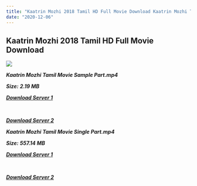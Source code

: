 ```yaml
---
title: "Kaatrin Mozhi 2018 Tamil HD Full Movie Download Kaatrin Mozhi Tamil HD Movie Download"
date: "2020-12-06"
---
```


## Kaatrin Mozhi 2018 Tamil HD Full Movie Download 

![](https://images.moviebuff.com/88ea3eec-ac50-49ca-872a-1d3ff509bd4d?w=1000)

**_Kaatrin Mozhi Tamil Movie Sample Part.mp4_**

**_Size:_**  **_2.19 MB_**

**_[Download Server 1](http://b8.wetransfer.vip/files/Tamil{525e4ed8fa01f01a9103e1e2d0de788082fff3ddd3718eaf08f87fc8fd9b0ee6}20Movies/Tamil{525e4ed8fa01f01a9103e1e2d0de788082fff3ddd3718eaf08f87fc8fd9b0ee6}202018{525e4ed8fa01f01a9103e1e2d0de788082fff3ddd3718eaf08f87fc8fd9b0ee6}20Movies/Kaatrin{525e4ed8fa01f01a9103e1e2d0de788082fff3ddd3718eaf08f87fc8fd9b0ee6}20Mozhi{525e4ed8fa01f01a9103e1e2d0de788082fff3ddd3718eaf08f87fc8fd9b0ee6}20(2018)/Kaatrin{525e4ed8fa01f01a9103e1e2d0de788082fff3ddd3718eaf08f87fc8fd9b0ee6}20Mozhi{525e4ed8fa01f01a9103e1e2d0de788082fff3ddd3718eaf08f87fc8fd9b0ee6}20(2018){525e4ed8fa01f01a9103e1e2d0de788082fff3ddd3718eaf08f87fc8fd9b0ee6}20Proper{525e4ed8fa01f01a9103e1e2d0de788082fff3ddd3718eaf08f87fc8fd9b0ee6}20HDRip/Kaatrin{525e4ed8fa01f01a9103e1e2d0de788082fff3ddd3718eaf08f87fc8fd9b0ee6}20Mozhi{525e4ed8fa01f01a9103e1e2d0de788082fff3ddd3718eaf08f87fc8fd9b0ee6}20(2018){525e4ed8fa01f01a9103e1e2d0de788082fff3ddd3718eaf08f87fc8fd9b0ee6}20Sample{525e4ed8fa01f01a9103e1e2d0de788082fff3ddd3718eaf08f87fc8fd9b0ee6}20(640x360).mp4)_**

**_[  
](http://b8.wetransfer.vip/files/Tamil{525e4ed8fa01f01a9103e1e2d0de788082fff3ddd3718eaf08f87fc8fd9b0ee6}20Movies/Tamil{525e4ed8fa01f01a9103e1e2d0de788082fff3ddd3718eaf08f87fc8fd9b0ee6}202018{525e4ed8fa01f01a9103e1e2d0de788082fff3ddd3718eaf08f87fc8fd9b0ee6}20Movies/Kaatrin{525e4ed8fa01f01a9103e1e2d0de788082fff3ddd3718eaf08f87fc8fd9b0ee6}20Mozhi{525e4ed8fa01f01a9103e1e2d0de788082fff3ddd3718eaf08f87fc8fd9b0ee6}20(2018)/Kaatrin{525e4ed8fa01f01a9103e1e2d0de788082fff3ddd3718eaf08f87fc8fd9b0ee6}20Mozhi{525e4ed8fa01f01a9103e1e2d0de788082fff3ddd3718eaf08f87fc8fd9b0ee6}20(2018){525e4ed8fa01f01a9103e1e2d0de788082fff3ddd3718eaf08f87fc8fd9b0ee6}20Proper{525e4ed8fa01f01a9103e1e2d0de788082fff3ddd3718eaf08f87fc8fd9b0ee6}20HDRip/Kaatrin{525e4ed8fa01f01a9103e1e2d0de788082fff3ddd3718eaf08f87fc8fd9b0ee6}20Mozhi{525e4ed8fa01f01a9103e1e2d0de788082fff3ddd3718eaf08f87fc8fd9b0ee6}20(2018){525e4ed8fa01f01a9103e1e2d0de788082fff3ddd3718eaf08f87fc8fd9b0ee6}20Sample{525e4ed8fa01f01a9103e1e2d0de788082fff3ddd3718eaf08f87fc8fd9b0ee6}20(640x360).mp4)_**

**_[Download Server 2](http://b8.wetransfer.vip/files/Tamil{525e4ed8fa01f01a9103e1e2d0de788082fff3ddd3718eaf08f87fc8fd9b0ee6}20Movies/Tamil{525e4ed8fa01f01a9103e1e2d0de788082fff3ddd3718eaf08f87fc8fd9b0ee6}202018{525e4ed8fa01f01a9103e1e2d0de788082fff3ddd3718eaf08f87fc8fd9b0ee6}20Movies/Kaatrin{525e4ed8fa01f01a9103e1e2d0de788082fff3ddd3718eaf08f87fc8fd9b0ee6}20Mozhi{525e4ed8fa01f01a9103e1e2d0de788082fff3ddd3718eaf08f87fc8fd9b0ee6}20(2018)/Kaatrin{525e4ed8fa01f01a9103e1e2d0de788082fff3ddd3718eaf08f87fc8fd9b0ee6}20Mozhi{525e4ed8fa01f01a9103e1e2d0de788082fff3ddd3718eaf08f87fc8fd9b0ee6}20(2018){525e4ed8fa01f01a9103e1e2d0de788082fff3ddd3718eaf08f87fc8fd9b0ee6}20Proper{525e4ed8fa01f01a9103e1e2d0de788082fff3ddd3718eaf08f87fc8fd9b0ee6}20HDRip/Kaatrin{525e4ed8fa01f01a9103e1e2d0de788082fff3ddd3718eaf08f87fc8fd9b0ee6}20Mozhi{525e4ed8fa01f01a9103e1e2d0de788082fff3ddd3718eaf08f87fc8fd9b0ee6}20(2018){525e4ed8fa01f01a9103e1e2d0de788082fff3ddd3718eaf08f87fc8fd9b0ee6}20Sample{525e4ed8fa01f01a9103e1e2d0de788082fff3ddd3718eaf08f87fc8fd9b0ee6}20(640x360).mp4)_**

**_Kaatrin Mozhi Tamil Movie Single Part.mp4_**

**_Size:_** **_557.14 MB_**

**_[Download Server 1](http://b8.wetransfer.vip/files/Tamil{525e4ed8fa01f01a9103e1e2d0de788082fff3ddd3718eaf08f87fc8fd9b0ee6}20Movies/Tamil{525e4ed8fa01f01a9103e1e2d0de788082fff3ddd3718eaf08f87fc8fd9b0ee6}202018{525e4ed8fa01f01a9103e1e2d0de788082fff3ddd3718eaf08f87fc8fd9b0ee6}20Movies/Kaatrin{525e4ed8fa01f01a9103e1e2d0de788082fff3ddd3718eaf08f87fc8fd9b0ee6}20Mozhi{525e4ed8fa01f01a9103e1e2d0de788082fff3ddd3718eaf08f87fc8fd9b0ee6}20(2018)/Kaatrin{525e4ed8fa01f01a9103e1e2d0de788082fff3ddd3718eaf08f87fc8fd9b0ee6}20Mozhi{525e4ed8fa01f01a9103e1e2d0de788082fff3ddd3718eaf08f87fc8fd9b0ee6}20(2018){525e4ed8fa01f01a9103e1e2d0de788082fff3ddd3718eaf08f87fc8fd9b0ee6}20Proper{525e4ed8fa01f01a9103e1e2d0de788082fff3ddd3718eaf08f87fc8fd9b0ee6}20HDRip/Kaatrin{525e4ed8fa01f01a9103e1e2d0de788082fff3ddd3718eaf08f87fc8fd9b0ee6}20Mozhi{525e4ed8fa01f01a9103e1e2d0de788082fff3ddd3718eaf08f87fc8fd9b0ee6}20(2018).mp4)_**

**_[  
](http://b8.wetransfer.vip/files/Tamil{525e4ed8fa01f01a9103e1e2d0de788082fff3ddd3718eaf08f87fc8fd9b0ee6}20Movies/Tamil{525e4ed8fa01f01a9103e1e2d0de788082fff3ddd3718eaf08f87fc8fd9b0ee6}202018{525e4ed8fa01f01a9103e1e2d0de788082fff3ddd3718eaf08f87fc8fd9b0ee6}20Movies/Kaatrin{525e4ed8fa01f01a9103e1e2d0de788082fff3ddd3718eaf08f87fc8fd9b0ee6}20Mozhi{525e4ed8fa01f01a9103e1e2d0de788082fff3ddd3718eaf08f87fc8fd9b0ee6}20(2018)/Kaatrin{525e4ed8fa01f01a9103e1e2d0de788082fff3ddd3718eaf08f87fc8fd9b0ee6}20Mozhi{525e4ed8fa01f01a9103e1e2d0de788082fff3ddd3718eaf08f87fc8fd9b0ee6}20(2018){525e4ed8fa01f01a9103e1e2d0de788082fff3ddd3718eaf08f87fc8fd9b0ee6}20Proper{525e4ed8fa01f01a9103e1e2d0de788082fff3ddd3718eaf08f87fc8fd9b0ee6}20HDRip/Kaatrin{525e4ed8fa01f01a9103e1e2d0de788082fff3ddd3718eaf08f87fc8fd9b0ee6}20Mozhi{525e4ed8fa01f01a9103e1e2d0de788082fff3ddd3718eaf08f87fc8fd9b0ee6}20(2018).mp4)_**

**_[Download Server 2](http://b8.wetransfer.vip/files/Tamil{525e4ed8fa01f01a9103e1e2d0de788082fff3ddd3718eaf08f87fc8fd9b0ee6}20Movies/Tamil{525e4ed8fa01f01a9103e1e2d0de788082fff3ddd3718eaf08f87fc8fd9b0ee6}202018{525e4ed8fa01f01a9103e1e2d0de788082fff3ddd3718eaf08f87fc8fd9b0ee6}20Movies/Kaatrin{525e4ed8fa01f01a9103e1e2d0de788082fff3ddd3718eaf08f87fc8fd9b0ee6}20Mozhi{525e4ed8fa01f01a9103e1e2d0de788082fff3ddd3718eaf08f87fc8fd9b0ee6}20(2018)/Kaatrin{525e4ed8fa01f01a9103e1e2d0de788082fff3ddd3718eaf08f87fc8fd9b0ee6}20Mozhi{525e4ed8fa01f01a9103e1e2d0de788082fff3ddd3718eaf08f87fc8fd9b0ee6}20(2018){525e4ed8fa01f01a9103e1e2d0de788082fff3ddd3718eaf08f87fc8fd9b0ee6}20Proper{525e4ed8fa01f01a9103e1e2d0de788082fff3ddd3718eaf08f87fc8fd9b0ee6}20HDRip/Kaatrin{525e4ed8fa01f01a9103e1e2d0de788082fff3ddd3718eaf08f87fc8fd9b0ee6}20Mozhi{525e4ed8fa01f01a9103e1e2d0de788082fff3ddd3718eaf08f87fc8fd9b0ee6}20(2018).mp4)_**
